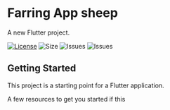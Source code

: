 # Farring App sheep

A new Flutter project.

[![License](https://img.shields.io/github/license/Techflux0/Lgl-4.0?logo=github&logoColor=%23fff&style=for-the-badge)](LICENSE)
![Size](https://img.shields.io/github/languages/code-size/Techflux0/Lgl-4.0?style=for-the-badge)
![Issues](https://img.shields.io/github/issues/Techflux0/Lgl-4.0?style=for-the-badge)
![Issues](https://img.shields.io/github/forks/Techflux0/Lgl-4.0?style=for-the-badge)

## Getting Started

This project is a starting point for a Flutter application.

A few resources to get you started if this 
